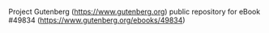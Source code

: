 Project Gutenberg (https://www.gutenberg.org) public repository for eBook #49834 (https://www.gutenberg.org/ebooks/49834)

